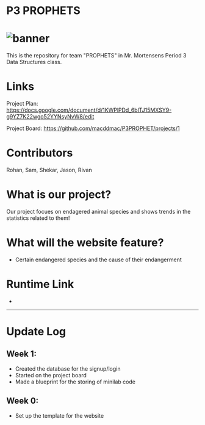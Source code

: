 # P3 PROPHETS
# ![banner](https://user-images.githubusercontent.com/72889343/112936650-0e794c00-90db-11eb-8ca9-f9dc3afd2ebf.JPG)
This is the repository for team "PROPHETS" in Mr. Mortensens Period 3 Data Structures class.

# Links
Project Plan: https://docs.google.com/document/d/1KWPlPDd_6blTJ15MXSY9-g9YZ7K22wgo52YYNsyNvW8/edit

Project Board: https://github.com/macddmac/P3PROPHET/projects/1

# Contributors
Rohan, Sam, Shekar, Jason, Rivan

# What is our project?
Our project focues on endagered animal species and shows trends in the statistics related to them!

# What will the website feature?
- Certain endangered species and the cause of their endangerment

# Runtime Link
- 
---------------------------

# Update Log

## Week 1:
- Created the database for the signup/login
- Started on the project board
- Made a blueprint for the storing of minilab code
## Week 0:
- Set up the template for the website 

